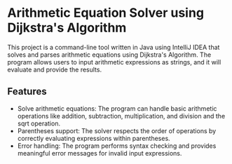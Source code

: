 # Arithmetic Equation Solver using Dijkstra's Algorithm

This project is a command-line tool written in Java using IntelliJ IDEA that solves and parses arithmetic equations using Dijkstra's Algorithm. The program allows users to input arithmetic expressions as strings, and it will evaluate and provide the results.

## Features

- Solve arithmetic equations: The program can handle basic arithmetic operations like addition, subtraction, multiplication, and division and the sqrt operation.
- Parentheses support: The solver respects the order of operations by correctly evaluating expressions within parentheses.
- Error handling: The program performs syntax checking and provides meaningful error messages for invalid input expressions.
